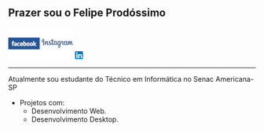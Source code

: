 ## Prazer sou o **Felipe Prodóssimo**

[![facebook][image-thumbs]][image-url]
[![instagram][image-thumbs-01]][image-url-01]
[![linkedin][image-thumbs-02]][image-url-02]

[image-thumbs]: img/facebook.png
[image-url]: https://facebook.com/FelipeProdossimo

[image-thumbs-01]: img/instagram.png
[image-url-01]: https://www.instagram.com/felipe.prodossimo_/

_____________________________________________________________________________

[image-thumbs-02]: img/linkedin.png
[image-url-02]: https://www.linkedin.com/in/felipe-prodossimo

Atualmente sou estudante do Técnico em Informática no Senac Americana-SP

* Projetos com:
    * Desenvolvimento Web.
    * Desenvolvimento Desktop.

<!--
**FelipeProdossimo/FelipeProdossimo** is a ✨ _special_ ✨ repository because its `README.md` (this file) appears on your GitHub profile.

Here are some ideas to get you started:

- 🔭 I’m currently working on ...
- 🌱 I’m currently learning ...
- 👯 I’m looking to collaborate on ...
- 🤔 I’m looking for help with ...
- 💬 Ask me about ...
- 📫 How to reach me: ...
- 😄 Pronouns: ...
- ⚡ Fun fact: ...
-->

